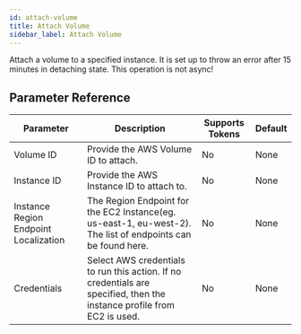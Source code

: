 ```yaml
---
id: attach-volume
title: Attach Volume
sidebar_label: Attach Volume
---
```



Attach a volume to a specified instance. It is set up to throw an error after 15 minutes in detaching state. This operation is not async!

## Parameter Reference
| Parameter | Description | Supports Tokens | Default |
| -- | -- | -- | -- |
| Volume ID | Provide the AWS Volume ID to attach. | No | None |
| Instance ID | Provide the AWS Instance ID to attach to. | No | None |
| Instance Region Endpoint Localization | The Region Endpoint for the EC2 Instance(eg. us-east-1, eu-west-2). The list of endpoints can be found here. | No | None |
| Credentials | Select AWS credentials to run this action. If no credentials are specified, then the instance profile from EC2 is used. | No | None |
